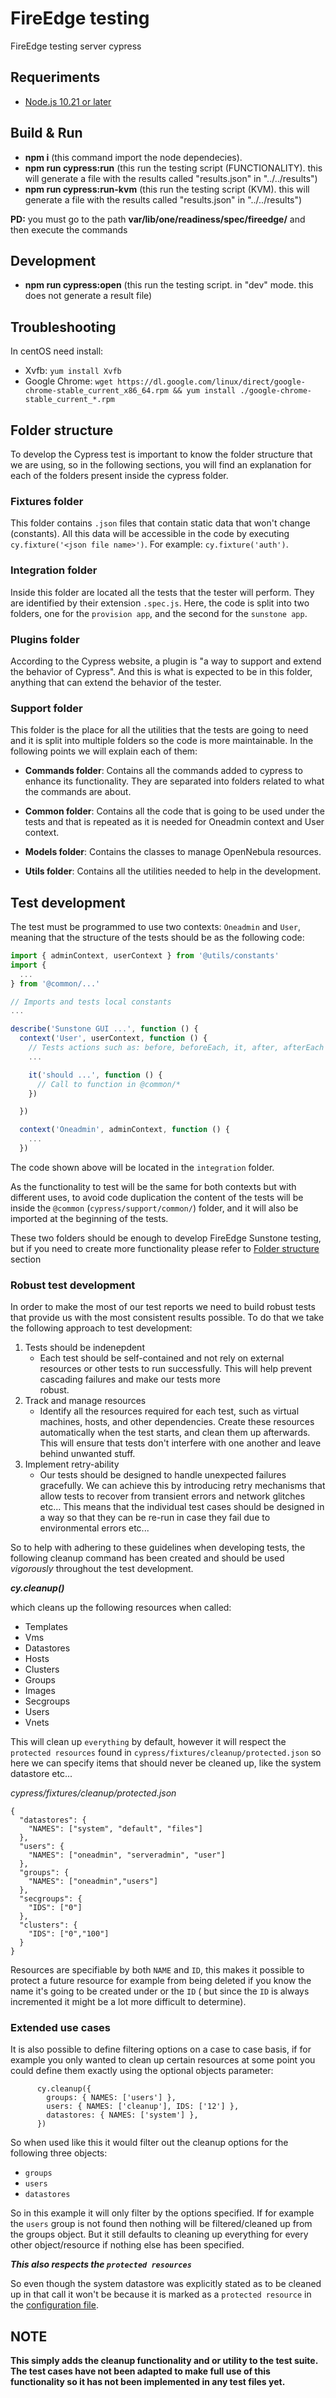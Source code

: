# FireEdge testing

FireEdge testing server cypress

## Requeriments
- [Node.js 10.21 or later](https://nodejs.org/en/)

## Build & Run

- **npm i** (this command import the node dependecies).
- **npm run cypress:run** (this run the testing script (FUNCTIONALITY). this will generate a file with the results called  "results.json" in "../../results")
- **npm run cypress:run-kvm** (this run the testing script (KVM). this will generate a file with the results called  "results.json" in "../../results")

**PD:** you must go to the path **var/lib/one/readiness/spec/fireedge/** and then execute the commands

## Development
- **npm run cypress:open** (this run the testing script. in "dev" mode. this does not generate a result file)


## Troubleshooting

In centOS need install:
- Xvfb: `yum install Xvfb`
- Google Chrome: `wget https://dl.google.com/linux/direct/google-chrome-stable_current_x86_64.rpm && yum install ./google-chrome-stable_current_*.rpm`

## Folder structure

To develop the Cypress test is important to know the folder structure that we are using, so in the following sections, you will find an explanation for each of the folders present inside the cypress folder.

### Fixtures folder

This folder contains `.json` files that contain static data that won't change (constants). All this data will be accessible in the code by executing `cy.fixture('<json file name>')`. For example: `cy.fixture('auth')`.

### Integration folder

Inside this folder are located all the tests that the tester will perform. They are identified by their extension `.spec.js`.
Here, the code is split into two folders, one for the `provision app`, and the second for the `sunstone app`.

### Plugins folder

According to the Cypress website, a plugin is "a way to support and extend the behavior of Cypress". And this is what is expected to be in this folder, anything that can extend the behavior of the tester.

### Support folder

This folder is the place for all the utilities that the tests are going to need and it is split into multiple folders so the code is more maintainable. In the following points we will explain each of them:

* **Commands folder**: Contains all the commands added to cypress to enhance its functionality. They are separated into folders related to what the commands are about.
  
* **Common folder**: Contains all the code that is going to be used under the tests and that is repeated as it is needed for Oneadmin context and User context.

* **Models folder**: Contains the classes to manage OpenNebula resources.

* **Utils folder**: Contains all the utilities needed to help in the development.
  
## Test development

The test must be programmed to use two contexts: `Oneadmin` and `User`, meaning that the structure of the tests should be as the following code:

```js
import { adminContext, userContext } from '@utils/constants'
import {
  ...
} from '@common/...'

// Imports and tests local constants
...

describe('Sunstone GUI ...', function () {
  context('User', userContext, function () {
    // Tests actions such as: before, beforeEach, it, after, afterEach
    ...

    it('should ...', function () {
      // Call to function in @common/*
    })

  })

  context('Oneadmin', adminContext, function () {
    ...
  })
```

The code shown above will be located in the `integration` folder.

As the functionality to test will be the same for both contexts but with different uses, to avoid code duplication the content of the tests will be inside the `@common` (`cypress/support/common/`) folder, and it will also be imported at the beginning of the tests.

These two folders should be enough to develop FireEdge Sunstone testing, but if you need to create more functionality please refer to [Folder structure](#folder-structure) section

### Robust test development

In order to make the most of our test reports we need to build robust tests that provide us with the most consistent results possible. To do that we take the following approach to test development:

1. Tests should be indenepdent
    - Each test should be self-contained and not rely on external resources or other tests to run successfully. This will help prevent cascading failures and make our tests more   
robust.
2. Track and manage resources
    - Identify all the resources required for each test, such as virtual machines, hosts, and other dependencies. Create these resources automatically when the test starts, and clean them up afterwards. This will ensure that tests don't interfere with one another and leave behind unwanted stuff.
3. Implement retry-ability
    - Our tests should be designed to handle unexpected failures gracefully. We can achieve this by introducing retry mechanisms that allow tests to recover from transient errors and network glitches etc... This means that the individual test cases should be designed in a way so that they can be re-run in case they fail due to environmental errors etc...

So to help with adhering to these guidelines when developing tests, the following cleanup command has been created and should be used *vigorously* throughout the test development. 

***cy.cleanup()***

 which cleans up the following resources when called:
- Templates
- Vms
- Datastores
- Hosts
- Clusters
- Groups
- Images
- Secgroups
- Users
- Vnets

This will clean up `everything` by default, however it will respect the `protected resources` found in `cypress/fixtures/cleanup/protected.json` so here we can specify items that should never be cleaned up, like the system datastore etc...

*cypress/fixtures/cleanup/protected.json*
```
{
  "datastores": {
    "NAMES": ["system", "default", "files"]
  },
  "users": {
    "NAMES": ["oneadmin", "serveradmin", "user"]
  },
  "groups": {
    "NAMES": ["oneadmin","users"]
  },
  "secgroups": {
    "IDS": ["0"]
  },
  "clusters": {
    "IDS": ["0","100"]
  }
}
```

Resources are specifiable by both `NAME` and `ID`, this makes it possible to protect a future resource for example from being deleted if you know the name it's going to be created under or the `ID` ( but since the `ID` is always incremented it might be a lot more difficult to determine).

### Extended use cases

It is also possible to define filtering options on a case to case basis, if for example you only wanted to clean up certain resources at some point you could define them exactly using the optional objects parameter:
```
      cy.cleanup({
        groups: { NAMES: ['users'] },
        users: { NAMES: ['cleanup'], IDS: ['12'] },
        datastores: { NAMES: ['system'] },
      })
```
So when used like this it would filter out the cleanup options for the following three objects:
- `groups`
- `users`
- `datastores`

So in this example it will only filter by the options specified. If for example the `users` group is not found then nothing will be filtered/cleaned up from the groups object. But it still defaults to cleaning up everything for every other object/resource if nothing else has been specified.

_**This also respects the `protected resources`**_

So even though the system datastore was explicitly stated as to be cleaned up in that call it won't be because it is marked as a `protected resource` in the [configuration file](https://github.com/OpenNebula/development/blob/master/readiness/spec/fireedge/cypress/fixtures/cleanup/protected.json).

## NOTE

**This simply adds the cleanup functionality and or utility to the test suite. The test cases have not been adapted to make full use of this functionality so it has not been implemented in any test files yet.**

